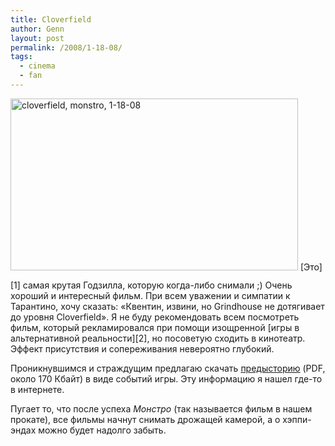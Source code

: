 ```yaml
---
title: Cloverfield
author: Genn
layout: post
permalink: /2008/1-18-08/
tags:
  - cinema
  - fan
---
```

<img src='http://mega.genn.org/=^_^=/uploads/2008/01/cloverfield.jpg' alt='cloverfield, monstro, 1-18-08' style="padding-bottom: 15px;" width="460" height="275" />  
[Это][1] самая крутая Годзилла, которую когда-либо снимали ;) Очень хороший и интересный фильм. При всем уважении и симпатии к Тарантино, хочу сказать: «Квентин, извини, но Grindhouse не дотягивает до уровня Cloverfield». Я не буду рекомендовать всем посмотреть фильм, который рекламировался при помощи изощренной [игры в альтернативной реальности][2], но посоветую сходить в кинотеатр. Эффект присутствия и сопереживания невероятно глубокий.

Проникнувшимся и страждущим предлагаю скачать [предысторию][3] (PDF, около 170 Кбайт) в виде событий игры. Эту информацию я нашел где-то в интернете.

Пугает то, что после успеха *Монстро* (так называется фильм в нашем прокате), все фильмы начнут снимать дрожащей камерой, а о хэппи-эндах можно будет надолго забыть.

 [1]: http://www.cloverfieldmovie.com/
 [2]: http://en.wikipedia.org/wiki/Alternate_reality_game
 [3]: http://mega.genn.org/=^_^=/uploads/2008/01/cloverfield.pdf "cloverfield"